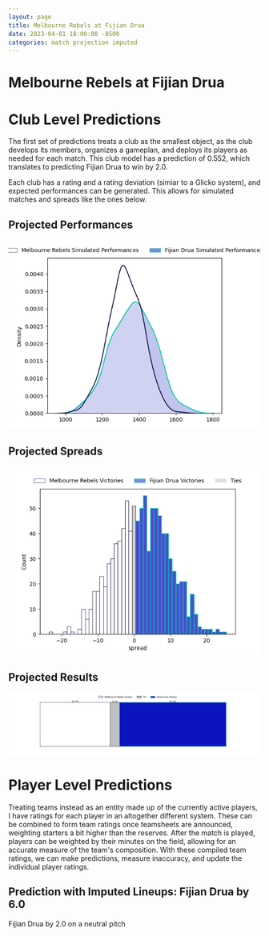 ```yaml
---  
layout: page  
title: Melbourne Rebels at Fijian Drua  
date: 2023-04-01 18:00:00 -0500  
categories: match projection imputed  
---
```

# Melbourne Rebels at Fijian Drua

# Club Level Predictions


The first set of predictions treats a club as the smallest object, as the club develops its members, organizes a gameplan, and deploys its players as needed for each match. This club model has a prediction of 0.552, which translates to predicting Fijian Drua to win by 2.0.

Each club has a rating and a rating deviation (simiar to a Glicko system), and expected performances can be generated. This allows for simulated matches and spreads like the ones below.
## Projected Performances


![Projected Performances](plots/performances_2023-04-01-FijianDrua-MelbourneRebels.png)
## Projected Spreads


![Projected Spreads](plots/spreads_2023-04-01-FijianDrua-MelbourneRebels.png)
## Projected Results


![Projected Results](plots/resultbar_2023-04-01-FijianDrua-MelbourneRebels.png)
# Player Level Predictions


Treating teams instead as an entity made up of the currently active players, I have ratings for each player in an altogether different system. These can be combined to form team ratings once teamsheets are announced, weighting starters a bit higher than the reserves. After the match is played, players can be weighted by their minutes on the field, allowing for an accurate measure of the team's composition. With these compiled team ratings, we can make predictions, measure inaccuracy, and update the individual player ratings.
## Prediction with Imputed Lineups: Fijian Drua by 6.0


Fijian Drua by 2.0 on a neutral pitch

